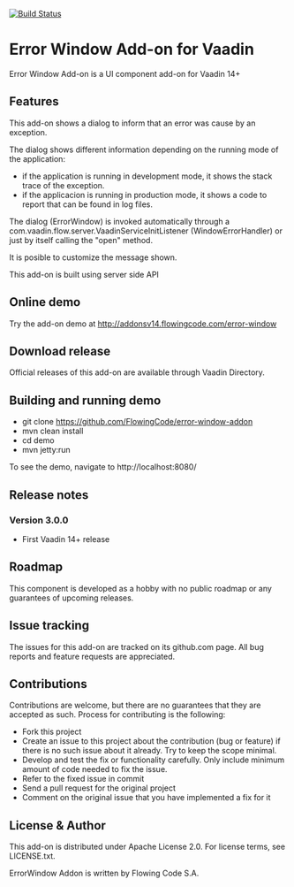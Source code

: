 [![Build Status](https://jenkins.flowingcode.com/job/ErrorWindow-14-addon/badge/icon)](https://jenkins.flowingcode.com/job/ErrorWindow-14-addon)

# Error Window Add-on for Vaadin

Error Window Add-on is a UI component add-on for Vaadin 14+

## Features

This add-on shows a dialog to inform that an error was cause by an exception.

The dialog shows different information depending on the running mode of the application:

- if the application is running in development mode, it shows the stack trace of the exception.
- if the applicacion is running in production mode, it shows a code to report that can be found in log files.

The dialog (ErrorWindow) is invoked automatically through a com.vaadin.flow.server.VaadinServiceInitListener (WindowErrorHandler) or just by itself calling the "open" method.

It is posible to customize the message shown. 

This add-on is built using server side API

## Online demo

Try the add-on demo at http://addonsv14.flowingcode.com/error-window

## Download release

Official releases of this add-on are available through Vaadin Directory. 

## Building and running demo

- git clone https://github.com/FlowingCode/error-window-addon
- mvn clean install
- cd demo
- mvn jetty:run

To see the demo, navigate to http://localhost:8080/

## Release notes

### Version 3.0.0
- First Vaadin 14+ release

## Roadmap

This component is developed as a hobby with no public roadmap or any guarantees of upcoming releases. 

## Issue tracking

The issues for this add-on are tracked on its github.com page. All bug reports and feature requests are appreciated. 

## Contributions

Contributions are welcome, but there are no guarantees that they are accepted as such. Process for contributing is the following:

- Fork this project
- Create an issue to this project about the contribution (bug or feature) if there is no such issue about it already. Try to keep the scope minimal.
- Develop and test the fix or functionality carefully. Only include minimum amount of code needed to fix the issue.
- Refer to the fixed issue in commit
- Send a pull request for the original project
- Comment on the original issue that you have implemented a fix for it

## License & Author

This add-on is distributed under Apache License 2.0. For license terms, see LICENSE.txt.

ErrorWindow Addon is written by Flowing Code S.A.



